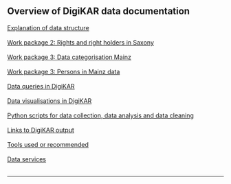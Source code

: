 <h2>Overview of DigiKAR data documentation</h2>

<a href="https://ieg-dhr.github.io/DigiKAR/1_DataStructure.html">Explanation of data structure</a><br><br>
<a href="https://ieg-dhr.github.io/DigiKAR/7_RightsHoldersSAXONY.html">Work package 2: Rights and right holders in Saxony</a><br><br>
<a href="https://ieg-dhr.github.io/DigiKAR/2_DataCategorisationMAINZ.html">Work package 3: Data categorisation Mainz</a><br><br>
<a href="https://ieg-dhr.github.io/DigiKAR/3_PersonsMAINZ.html">Work package 3: Persons in Mainz data</a><br><br>
<a href="https://ieg-dhr.github.io/DigiKAR/4_DataQueries.html">Data queries in DigiKAR</a><br><br>
<a href="https://ieg-dhr.github.io/DigiKAR/8_Visualisations.html">Data visualisations in DigiKAR</a><br><br>
<a href="https://ieg-dhr.github.io/DigiKAR/9_Scripts.html">Python scripts for data collection, data analysis and data cleaning</a><br><br>
<a href="https://ieg-dhr.github.io/DigiKAR/10_Links.html">Links to DigiKAR output</a><br><br>
<a href="https://ieg-dhr.github.io/DigiKAR/11_Tools.html">Tools used or recommended</a><br><br>
<a href="https://ieg-dhr.github.io/DigiKAR/12_DataServices.html">Data services</a><br><br>
<hr>
